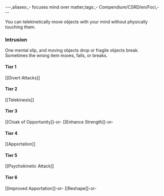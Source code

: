 ---,aliases:,- focuses mind over matter,tags:,- Compendium/CSRD/en/Foci,---

You can telekinetically move objects with your mind without physically touching them.
 ### Intrusion
One mental slip, and moving objects drop or fragile objects break. Sometimes the wrong item moves, falls, or breaks.

#### Tier 1
[[Divert Attacks]]
#### Tier 2
[[Telekinesis]]
#### Tier 3
[[Cloak of Opportunity]]-or-
[[Enhance Strength]]-or-
#### Tier 4
[[Apportation]]
#### Tier 5
[[Psychokinetic Attack]]
#### Tier 6
[[Improved Apportation]]-or-
[[Reshape]]-or-
